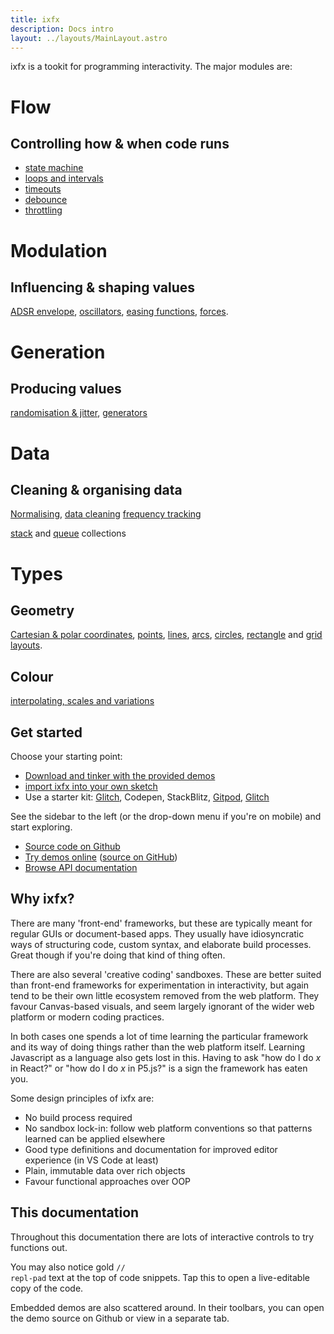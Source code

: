 ```yaml
---
title: ixfx
description: Docs intro
layout: ../layouts/MainLayout.astro
---
```


ixfx is a tookit for programming interactivity. The major modules are:


<div class="wrappedBoxContainer mini">
  <div>
    <h1>Flow</h1>
    <h2>Controlling how & when code runs</h2>
    <ul class="list">
      <li><a href="./flow/stateMachine/">state machine</a></li>
      <li><a href="./flow/loops/">loops and intervals</a></li>
      <li><a href="./flow/delay/#timeout">timeouts</a></li>
      <li><a href="./flow/delay/#debounce">debounce</a></li>
      <li><a href="./flow/delay/#throttle">throttling</a></li>
    </ul>
  </div>
  <div>
    <h1>Modulation</h1>
    <h2>Influencing & shaping values</h2>

[ADSR envelope](./modulation/envelope/), [oscillators](./modulation/oscillator/), [easing functions](./modulation/easing/), [forces](./modulation/forces/).
  </div>

 <div>
  <h1>Generation</h1>
  <h2>Producing values</h2>

[randomisation & jitter](./gen/random/), [generators](./gen/generator/)
 </div>
  <div>
    <h1>Data</h1>
    <h2>Cleaning & organising data</h2>

[Normalising](./data/normalising/), [data cleaning](./data/cleanup/)
[frequency tracking](./data/frequency/)

[stack](./data/collections/stack/) and [queue](./data/collections/queue/) collections
  </div>
  <div>
    <h1>Types</h1>
    <h2>Geometry</h2>

[Cartesian & polar coordinates](./types/geometry/units/), [points](./types/geometry/point/), [lines](./types/geometry/line/), [arcs](./types/geometry/arc/), [circles](./types/geometry/circle/), [rectangle](./types/geometry/rect/) and [grid layouts](./types/geometry/grid/). 
  <h2>Colour</h2>

[interpolating, scales and variations](./types/colour/)
  </div>
</div>


## Get started

Choose your starting point:
* [Download and tinker with the provided demos](https://github.com/clinth/ixfx-demos/)
* [import ixfx into your own sketch](./importing)
* Use a starter kit: [Glitch](https://glitch.com/edit/#!/ixfx-starter-url?path=script.js%3A15%3A0), Codepen, StackBlitz, [Gitpod](https://gitpod.io/#https://github.com/ClintH/ixfx-demos), [Glitch](https://glitch.com/edit/#!/ixfx-demos)

See the sidebar to the left (or the drop-down menu if you're on mobile) and start exploring.

* [Source code on Github](https://github.com/ClintH/ixfx)
* [Try demos online](https://clinth.github.io/ixfx-demos/) ([source on GitHub](https://github.com/clinth/ixfx-demos/))
* [Browse API documentation](https://clinth.github.io/ixfx/)
  
## Why ixfx?

There are many 'front-end' frameworks, but these are typically meant for regular GUIs or document-based apps. They usually have idiosyncratic ways of structuring code, custom syntax, and elaborate build processes. Great though if you're doing that kind of thing often.

There are also several 'creative coding' sandboxes. These are better suited than front-end frameworks for experimentation in interactivity, but again tend to be their own little ecosystem removed from the web platform. They favour Canvas-based visuals, and seem largely ignorant of the wider web platform or modern coding practices.

In both cases one spends a lot of time learning the particular framework and its way of doing things rather than the web platform itself. Learning Javascript as a language also gets lost in this. Having to ask "how do I do _x_ in React?" or "how do I do _x_ in P5.js?" is a sign the framework has eaten you.

Some design principles of ixfx are:
* No build process required
* No sandbox lock-in: follow web platform conventions so that patterns learned can be applied elsewhere
* Good type definitions and documentation for improved editor experience (in VS Code at least)
* Plain, immutable data over rich objects
* Favour functional approaches over OOP

## This documentation

Throughout this documentation there are lots of interactive controls to try functions out.

You may also notice gold <code style="color: var(--yellow)">// repl-pad</code> text at the top of code snippets. Tap this to open a live-editable copy of the code.

Embedded demos are also scattered around. In their toolbars, you can open the demo source on Github or view in a separate tab.